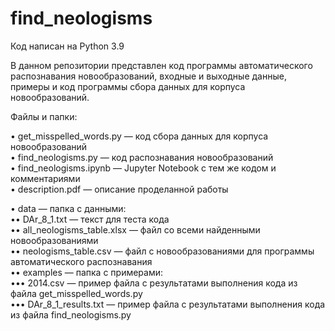 # find_neologisms
Код написан на Python 3.9 

В данном репозитории представлен код программы автоматического распознавания новообразований, входные и выходные данные, примеры и код программы сбора данных для корпуса новообразований.

Файлы и папки:  

• get_misspelled_words.py — код сбора данных для корпуса новообразований  
• find_neologisms.py — код распознавания новообразований  
• find_neologisms.ipynb — Jupyter Notebook с тем же кодом и комментариями  
• description.pdf — описание проделанной работы  

• data — папка с данными:  
  •• DAr_8_1.txt — текст для теста кода  
  •• all_neologisms_table.xlsx — файл со всеми найденными новообразованиями  
  •• neologisms_table.csv — файл с новообразованиями для программы автоматического распознавания  
  •• examples — папка с примерами:  
    ••• 2014.csv — пример файла с результатами выполнения кода из файла get_misspelled_words.py  
    ••• DAr_8_1_results.txt — пример файла с результатами выполнения кода из файла find_neologisms.py  

